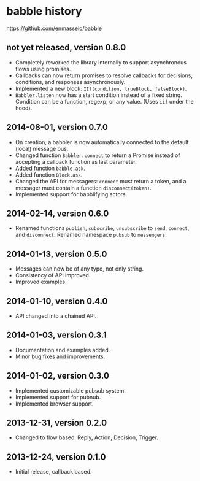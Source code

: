 # babble history
https://github.com/enmasseio/babble


## not yet released, version 0.8.0

- Completely reworked the library internally to support asynchronous flows 
  using promises.
- Callbacks can now return promises to resolve callbacks for decisions, 
  conditions, and responses asynchronously.
- Implemented a new block: `IIf(condition, trueBlock, falseBlock)`.
- `Babbler.listen` now has a start condition instead of a fixed string.
  Condition can be a function, regexp, or any value. (Uses `iif` under the hood).


## 2014-08-01, version 0.7.0

- On creation, a babbler is now automatically connected to the default (local) 
  message bus.
- Changed function `Babbler.connect` to return a Promise instead of accepting
  a callback function as last parameter.
- Added function `babble.ask`.
- Added function `Block.ask`.
- Changed the API for messagers: `connect` must return a token, and a messager
  must contain a function `disconnect(token)`.
- Implemented support for babblifying actors.


## 2014-02-14, version 0.6.0

- Renamed functions `publish`, `subscribe`, `unsubscribe` to `send`, `connect`,
  and `disconnect`. Renamed namespace `pubsub` to `messengers`.


## 2014-01-13, version 0.5.0

- Messages can now be of any type, not only string.
- Consistency of API improved.
- Improved examples.


## 2014-01-10, version 0.4.0

- API changed into a chained API.


## 2014-01-03, version 0.3.1

- Documentation and examples added.
- Minor bug fixes and improvements.


## 2014-01-02, version 0.3.0

- Implemented customizable pubsub system.
- Implemented support for pubnub.
- Implemented browser support.


## 2013-12-31, version 0.2.0

- Changed to flow based: Reply, Action, Decision, Trigger.


## 2013-12-24, version 0.1.0

- Initial release, callback based.